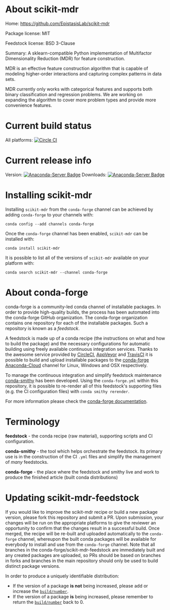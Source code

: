 About scikit-mdr
================

Home: https://github.com/EpistasisLab/scikit-mdr

Package license: MIT

Feedstock license: BSD 3-Clause

Summary: A sklearn-compatible Python implementation of Multifactor Dimensionality
Reduction (MDR) for feature construction.


MDR is an effective feature construction algorithm that is capable of
modeling higher-order interactions and capturing complex patterns in data
sets.

MDR currently only works with categorical features and supports both binary
classification and regression problems. We are working on expanding the
algorithm to cover more problem types and provide more convenience features.


Current build status
====================

All platforms: [![Circle CI](https://circleci.com/gh/conda-forge/scikit-mdr-feedstock.svg?style=shield)](https://circleci.com/gh/conda-forge/scikit-mdr-feedstock)

Current release info
====================
Version: [![Anaconda-Server Badge](https://anaconda.org/conda-forge/scikit-mdr/badges/version.svg)](https://anaconda.org/conda-forge/scikit-mdr)
Downloads: [![Anaconda-Server Badge](https://anaconda.org/conda-forge/scikit-mdr/badges/downloads.svg)](https://anaconda.org/conda-forge/scikit-mdr)

Installing scikit-mdr
=====================

Installing `scikit-mdr` from the `conda-forge` channel can be achieved by adding `conda-forge` to your channels with:

```
conda config --add channels conda-forge
```

Once the `conda-forge` channel has been enabled, `scikit-mdr` can be installed with:

```
conda install scikit-mdr
```

It is possible to list all of the versions of `scikit-mdr` available on your platform with:

```
conda search scikit-mdr --channel conda-forge
```


About conda-forge
=================

conda-forge is a community-led conda channel of installable packages.
In order to provide high-quality builds, the process has been automated into the
conda-forge GitHub organization. The conda-forge organization contains one repository
for each of the installable packages. Such a repository is known as a *feedstock*.

A feedstock is made up of a conda recipe (the instructions on what and how to build
the package) and the necessary configurations for automatic building using freely
available continuous integration services. Thanks to the awesome service provided by
[CircleCI](https://circleci.com/), [AppVeyor](http://www.appveyor.com/)
and [TravisCI](https://travis-ci.org/) it is possible to build and upload installable
packages to the [conda-forge](https://anaconda.org/conda-forge)
[Anaconda-Cloud](http://docs.anaconda.org/) channel for Linux, Windows and OSX respectively.

To manage the continuous integration and simplify feedstock maintenance
[conda-smithy](http://github.com/conda-forge/conda-smithy) has been developed.
Using the ``conda-forge.yml`` within this repository, it is possible to re-render all of
this feedstock's supporting files (e.g. the CI configuration files) with ``conda smithy rerender``.

For more information please check the [conda-forge documentation](https://conda-forge.org/docs/).

Terminology
===========

**feedstock** - the conda recipe (raw material), supporting scripts and CI configuration.

**conda-smithy** - the tool which helps orchestrate the feedstock.
                   Its primary use is in the construction of the CI ``.yml`` files
                   and simplify the management of *many* feedstocks.

**conda-forge** - the place where the feedstock and smithy live and work to
                  produce the finished article (built conda distributions)


Updating scikit-mdr-feedstock
=============================

If you would like to improve the scikit-mdr recipe or build a new
package version, please fork this repository and submit a PR. Upon submission,
your changes will be run on the appropriate platforms to give the reviewer an
opportunity to confirm that the changes result in a successful build. Once
merged, the recipe will be re-built and uploaded automatically to the
`conda-forge` channel, whereupon the built conda packages will be available for
everybody to install and use from the `conda-forge` channel.
Note that all branches in the conda-forge/scikit-mdr-feedstock are
immediately built and any created packages are uploaded, so PRs should be based
on branches in forks and branches in the main repository should only be used to
build distinct package versions.

In order to produce a uniquely identifiable distribution:
 * If the version of a package **is not** being increased, please add or increase
   the [``build/number``](http://conda.pydata.org/docs/building/meta-yaml.html#build-number-and-string).
 * If the version of a package **is** being increased, please remember to return
   the [``build/number``](http://conda.pydata.org/docs/building/meta-yaml.html#build-number-and-string)
   back to 0.